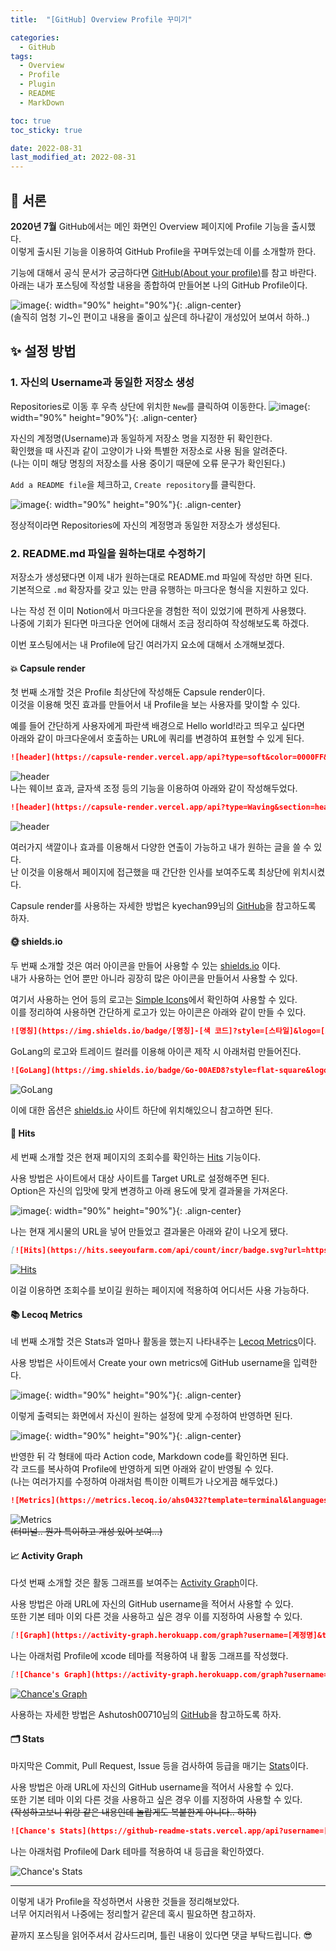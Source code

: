 ```yaml
---
title:  "[GitHub] Overview Profile 꾸미기"

categories:
  - GitHub
tags:
  - Overview
  - Profile
  - Plugin
  - README
  - MarkDown

toc: true
toc_sticky: true

date: 2022-08-31
last_modified_at: 2022-08-31
---
```


## 🎉 서론
**2020년 7월** GitHub에서는 메인 화면인 Overview 페이지에 Profile 기능을 출시했다.  
이렇게 출시된 기능을 이용하여 GitHub Profile을 꾸며두었는데 이를 소개할까 한다.

기능에 대해서 공식 문서가 궁금하다면 [GitHub(About your profile)](https://docs.github.com/en/account-and-profile/setting-up-and-managing-your-github-profile/customizing-your-profile/about-your-profile)를 참고 바란다.  
아래는 내가 포스팅에 작성할 내용을 종합하여 만들어본 나의 GitHub Profile이다.

![image](../../assets/image/Post/GitHub/GitHub-Profile-Setting/1.png){: width="90%" height="90%"}{: .align-center}  
(솔직히 엄청 기~인 편이고 내용을 줄이고 싶은데 하나같이 개성있어 보여서 하하..)

## ✨ 설정 방법
### 1. 자신의 Username과 동일한 저장소 생성

Repositories로 이동 후 우측 상단에 위치한 `New`를 클릭하여 이동한다.
![image](../../assets/image/Post/GitHub/GitHub-Profile-Setting/2.png){: width="90%" height="90%"}{: .align-center} 

자신의 계정명(Username)과 동일하게 저장소 명을 지정한 뒤 확인한다.  
확인했을 때 사진과 같이 고양이가 나와 특별한 저장소로 사용 됨을 알려준다.  
(나는 이미 해당 명칭의 저장소를 사용 중이기 때문에 오류 문구가 확인된다.)

`Add a README file`을 체크하고, `Create repository`를 클릭한다.

![image](../../assets/image/Post/GitHub/GitHub-Profile-Setting/3.png){: width="90%" height="90%"}{: .align-center} 

정상적이라면 Repositories에 자신의 계정명과 동일한 저장소가 생성된다.

### 2. README.md 파일을 원하는대로 수정하기
저장소가 생성됐다면 이제 내가 원하는대로 README.md 파일에 작성만 하면 된다.  
기본적으로 `.md` 확장자를 갖고 있는 만큼 유행하는 마크다운 형식을 지원하고 있다.

나는 작성 전 이미 Notion에서 마크다운을 경험한 적이 있었기에 편하게 사용했다.  
나중에 기회가 된다면 마크다운 언어에 대해서 조금 정리하여 작성해보도록 하겠다.

이번 포스팅에서는 내 Profile에 담긴 여러가지 요소에 대해서 소개해보겠다.

#### 💥 Capsule render
첫 번째 소개할 것은 Profile 최상단에 작성해둔 Capsule render이다.  
이것을 이용해 멋진 효과를 만들어서 내 Profile을 보는 사용자를 맞이할 수 있다.

예를 들어 간단하게 사용자에게 파란색 배경으로 Hello world!라고 띄우고 싶다면  
아래와 같이 마크다운에서 호출하는 URL에 쿼리를 변경하여 표현할 수 있게 된다.

```markdown
![header](https://capsule-render.vercel.app/api?type=soft&color=0000FF&text=Hello%20World!)
```
![header](https://capsule-render.vercel.app/api?type=soft&color=0000FF&text=Hello%20World!)  
나는 웨이브 효과, 글자색 조정 등의 기능을 이용하여 아래와 같이 작성해두었다.

```markdown
![header](https://capsule-render.vercel.app/api?type=Waving&section=header&height=300&text=Hello&fontAlignX=50&fontAlignY=45&color=gradient&fontSize=100&fontColor=ffffff&desc=It's%20Chance%20GitHub)
```
![header](https://capsule-render.vercel.app/api?type=Waving&section=header&height=300&text=Hello&fontAlignX=50&fontAlignY=45&color=gradient&fontSize=100&fontColor=ffffff&desc=It's%20Chance%20GitHub)

여러가지 색깔이나 효과를 이용해서 다양한 연출이 가능하고 내가 원하는 글을 쓸 수 있다.  
난 이것을 이용해서 페이지에 접근했을 때 간단한 인사를 보여주도록 최상단에 위치시켰다.

Capsule render를 사용하는 자세한 방법은 kyechan99님의 [GitHub](https://github.com/kyechan99/capsule-render)을 참고하도록 하자.

#### 🌞 shields.io
두 번째 소개할 것은 여러 아이콘을 만들어 사용할 수 있는 [shields.io](https://shields.io/) 이다.  
내가 사용하는 언어 뿐만 아니라 굉장히 많은 아이콘을 만들어서 사용할 수 있다.

여기서 사용하는 언어 등의 로고는 [Simple Icons](https://simpleicons.org/)에서 확인하여 사용할 수 있다.  
이를 정리하여 사용하면 간단하게 로고가 있는 아이콘은 아래와 같이 만들 수 있다.
```markdown
![명칭](https://img.shields.io/badge/[명칭]-[색 코드]?style=[스타일]&logo=[로고]&logoColor=[로고 색상])
```

GoLang의 로고와 트레이드 컬러를 이용해 아이콘 제작 시 아래처럼 만들어진다.

```markdown
![GoLang](https://img.shields.io/badge/Go-00AED8?style=flat-square&logo=Go&logoColor=white)
```

![GoLang](https://img.shields.io/badge/Go-00AED8?style=flat-square&logo=Go&logoColor=white)

이에 대한 옵션은 [shields.io](https://shields.io/) 사이트 하단에 위치해있으니 참고하면 된다.

#### 🏓 Hits
세 번째 소개할 것은 현재 페이지의 조회수를 확인하는 [Hits](https://hits.seeyoufarm.com/) 기능이다.

사용 방법은 사이트에서 대상 사이트를 Target URL로 설정해주면 된다.  
Option은 자신의 입맛에 맞게 변경하고 아래 용도에 맞게 결과물을 가져온다.

![image](../../assets/image/Post/GitHub/GitHub-Profile-Setting/4.png){: width="90%" height="90%"}{: .align-center} 

나는 현재 게시물의 URL을 넣어 만들었고 결과물은 아래와 같이 나오게 됐다.
```markdown
[![Hits](https://hits.seeyoufarm.com/api/count/incr/badge.svg?url=https%3A%2F%2Fblog.false.kr%2Fgithub%2FGitHub-Profile-Setting%2F&count_bg=%2379C83D&title_bg=%23555555&icon=&icon_color=%23E7E7E7&title=hits&edge_flat=false)](https://hits.seeyoufarm.com)
```
[![Hits](https://hits.seeyoufarm.com/api/count/incr/badge.svg?url=https%3A%2F%2Fblog.false.kr%2Fgithub%2FGitHub-Profile-Setting%2F&count_bg=%2379C83D&title_bg=%23555555&icon=&icon_color=%23E7E7E7&title=hits&edge_flat=false)](https://hits.seeyoufarm.com)

이걸 이용하면 조회수를 보이길 원하는 페이지에 적용하여 어디서든 사용 가능하다.

#### 📚 Lecoq Metrics
네 번째 소개할 것은 Stats과 얼마나 활동을 했는지 나타내주는 [Lecoq Metrics](https://metrics.lecoq.io/)이다. 

사용 방법은 사이트에서 Create your own metrics에 GitHub username을 입력한다.

![image](../../assets/image/Post/GitHub/GitHub-Profile-Setting/5.png){: width="90%" height="90%"}{: .align-center} 

이렇게 출력되는 화면에서 자신이 원하는 설정에 맞게 수정하여 반영하면 된다.

![image](../../assets/image/Post/GitHub/GitHub-Profile-Setting/6.png){: width="90%" height="90%"}{: .align-center} 

반영한 뒤 각 형태에 따라 Action code, Markdown code를 확인하면 된다.  
각 코드를 복사하여 Profile에 반영하게 되면 아래와 같이 반영될 수 있다.  
(나는 여러가지를 수정하여 아래처럼 특이한 이펙트가 나오게끔 해두었다.)

```markdown
![Metrics](https://metrics.lecoq.io/ahs0432?template=terminal&languages=1&base=header%2C%20activity%2C%20community%2C%20repositories%2C%20metadata&base.indepth=false&base.hireable=false&languages=false&languages.skipped=ahs0432.github.io&languages.limit=8&languages.threshold=0%25&languages.other=false&languages.colors=github&languages.sections=most-used&languages.indepth=false&languages.analysis.timeout=15&languages.categories=markup%2C%20programming&languages.recent.categories=markup%2C%20programming&languages.recent.load=300&languages.recent.days=31&config.timezone=Asia%2FSeoul&config.display=large&config.padding=0%2C%208%20%2B%200%25)
```

![Metrics](https://metrics.lecoq.io/ahs0432?template=terminal&languages=1&base=header%2C%20activity%2C%20community%2C%20repositories%2C%20metadata&base.indepth=false&base.hireable=false&languages=false&languages.skipped=ahs0432.github.io&languages.limit=8&languages.threshold=0%25&languages.other=false&languages.colors=github&languages.sections=most-used&languages.indepth=false&languages.analysis.timeout=15&languages.categories=markup%2C%20programming&languages.recent.categories=markup%2C%20programming&languages.recent.load=300&languages.recent.days=31&config.timezone=Asia%2FSeoul&config.padding=0%2C%208)  
~~(터미널.. 뭔가 특이하고 개성 있어 보여...)~~

#### 📈 Activity Graph
다섯 번째 소개할 것은 활동 그래프를 보여주는 [Activity Graph](https://github.com/ashutosh00710/github-readme-activity-graph)이다.

사용 방법은 아래 URL에 자신의 GitHub username을 적어서 사용할 수 있다.  
또한 기본 테마 이외 다른 것을 사용하고 싶은 경우 이를 지정하여 사용할 수 있다.

```markdown
[![Graph](https://activity-graph.herokuapp.com/graph?username=[계정명]&theme=[테마])](https://github.com/ashutosh00710/github-readme-activity-graph)
```

나는 아래처럼 Profile에 xcode 테마를 적용하여 내 활동 그래프를 작성했다.

```markdown
[![Chance's Graph](https://activity-graph.herokuapp.com/graph?username=ahs0432&theme=xcode)](https://github.com/ashutosh00710/github-readme-activity-graph)
```

[![Chance's Graph](https://activity-graph.herokuapp.com/graph?username=ahs0432&theme=xcode)](https://github.com/ashutosh00710/github-readme-activity-graph)

사용하는 자세한 방법은 Ashutosh00710님의 [GitHub](https://github.com/ashutosh00710/github-readme-activity-graph)을 참고하도록 하자.

#### 🗂 Stats
마지막은 Commit, Pull Request, Issue 등을 검사하여 등급을 매기는 [Stats](https://github.com/anuraghazra/github-readme-stats)이다.

사용 방법은 아래 URL에 자신의 GitHub username을 적어서 사용할 수 있다.  
또한 기본 테마 이외 다른 것을 사용하고 싶은 경우 이를 지정하여 사용할 수 있다.  
~~(작성하고보니 위랑 같은 내용인데 놀랍게도 복붙한게 아니다.. 하하)~~

```markdown
![Chance's Stats](https://github-readme-stats.vercel.app/api?username=[계정명]&theme=[테마])
```

나는 아래처럼 Profile에 Dark 테마를 적용하여 내 등급을 확인하였다.

![Chance's Stats](https://github-readme-stats.vercel.app/api?username=ahs0432&theme=vision-friendly-dark)

---

이렇게 내가 Profile을 작성하면서 사용한 것들을 정리해보았다.  
너무 어지러워서 나중에는 정리할거 같은데 혹시 필요하면 참고하자.  

끝까지 포스팅을 읽어주셔서 감사드리며, 틀린 내용이 있다면 댓글 부탁드립니다. 😎